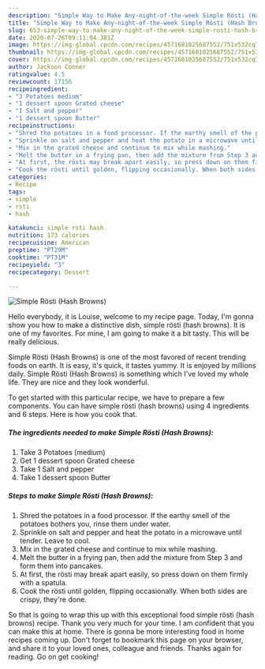 ```yaml
---
description: "Simple Way to Make Any-night-of-the-week Simple Rösti (Hash Browns)"
title: "Simple Way to Make Any-night-of-the-week Simple Rösti (Hash Browns)"
slug: 653-simple-way-to-make-any-night-of-the-week-simple-rosti-hash-browns
date: 2020-07-26T09:11:04.381Z
image: https://img-global.cpcdn.com/recipes/4571681025687552/751x532cq70/simple-rosti-hash-browns-recipe-main-photo.jpg
thumbnail: https://img-global.cpcdn.com/recipes/4571681025687552/751x532cq70/simple-rosti-hash-browns-recipe-main-photo.jpg
cover: https://img-global.cpcdn.com/recipes/4571681025687552/751x532cq70/simple-rosti-hash-browns-recipe-main-photo.jpg
author: Jackson Conner
ratingvalue: 4.5
reviewcount: 17156
recipeingredient:
- "3 Potatoes medium"
- "1 dessert spoon Grated cheese"
- "1 Salt and pepper"
- "1 dessert spoon Butter"
recipeinstructions:
- "Shred the potatoes in a food processor. If the earthy smell of the potatoes bothers you, rinse them under water."
- "Sprinkle on salt and pepper and heat the potato in a microwave until tender. Leave to cool."
- "Mix in the grated cheese and continue to mix while mashing."
- "Melt the butter in a frying pan, then add the mixture from Step 3 and form them into pancakes."
- "At first, the rösti may break apart easily, so press down on them firmly with a spatula."
- "Cook the rösti until golden, flipping occasionally. When both sides are crispy, they&#39;re done."
categories:
- Recipe
tags:
- simple
- rsti
- hash

katakunci: simple rsti hash 
nutrition: 173 calories
recipecuisine: American
preptime: "PT29M"
cooktime: "PT31M"
recipeyield: "3"
recipecategory: Dessert

---
```



![Simple Rösti (Hash Browns)](https://img-global.cpcdn.com/recipes/4571681025687552/751x532cq70/simple-rosti-hash-browns-recipe-main-photo.jpg)

Hello everybody, it is Louise, welcome to my recipe page. Today, I'm gonna show you how to make a distinctive dish, simple rösti (hash browns). It is one of my favorites. For mine, I am going to make it a bit tasty. This will be really delicious.



Simple Rösti (Hash Browns) is one of the most favored of recent trending foods on earth. It is easy, it's quick, it tastes yummy. It is enjoyed by millions daily. Simple Rösti (Hash Browns) is something which I've loved my whole life. They are nice and they look wonderful.


To get started with this particular recipe, we have to prepare a few components. You can have simple rösti (hash browns) using 4 ingredients and 6 steps. Here is how you cook that.

<!--inarticleads1-->

##### The ingredients needed to make Simple Rösti (Hash Browns):

1. Take 3 Potatoes (medium)
1. Get 1 dessert spoon Grated cheese
1. Take 1 Salt and pepper
1. Take 1 dessert spoon Butter




<!--inarticleads2-->

##### Steps to make Simple Rösti (Hash Browns):

1. Shred the potatoes in a food processor. If the earthy smell of the potatoes bothers you, rinse them under water.
1. Sprinkle on salt and pepper and heat the potato in a microwave until tender. Leave to cool.
1. Mix in the grated cheese and continue to mix while mashing.
1. Melt the butter in a frying pan, then add the mixture from Step 3 and form them into pancakes.
1. At first, the rösti may break apart easily, so press down on them firmly with a spatula.
1. Cook the rösti until golden, flipping occasionally. When both sides are crispy, they&#39;re done.




So that is going to wrap this up with this exceptional food simple rösti (hash browns) recipe. Thank you very much for your time. I am confident that you can make this at home. There is gonna be more interesting food in home recipes coming up. Don't forget to bookmark this page on your browser, and share it to your loved ones, colleague and friends. Thanks again for reading. Go on get cooking!
